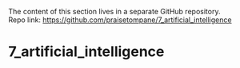 The content of this section lives in a separate GitHub repository.  
Repo link: https://github.com/praisetompane/7_artificial_intelligence

# 7_artificial_intelligence